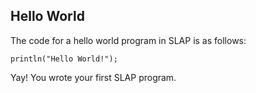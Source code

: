 ## Hello World
The code for a hello world program in SLAP is as follows:
```
println("Hello World!");
```

Yay! You wrote your first SLAP program.